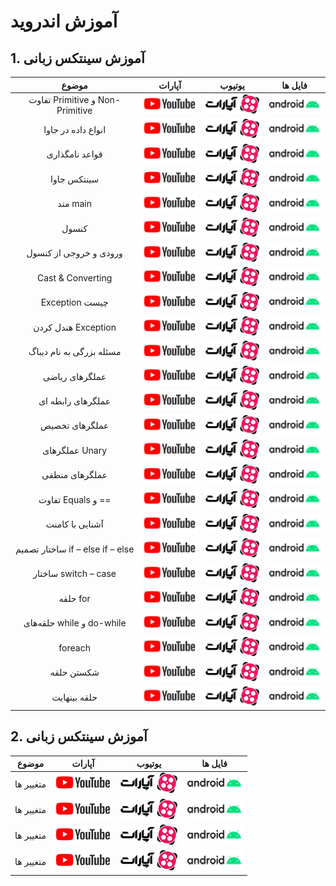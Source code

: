 
# آموزش اندروید

## 1. آموزش سینتکس زبانی

| موضوع                               | آپارات                                 | یوتیوب                                  | فایل ها                                |
|:----:|:------:|:----:|:----:|
| تفاوت Primitive و Non-Primitive| ![یوتیوب](./res/drawable/logo_youtube.png)| ![logo](./res/drawable/logo.png)| ![فایل](./res/drawable/logo_Android.png)|
| انواع داده در جاوا| ![یوتیوب](./res/drawable/logo_youtube.png)| ![logo](./res/drawable/logo.png)| ![فایل](./res/drawable/logo_Android.png)|
| قواعد نامگذاری| ![یوتیوب](./res/drawable/logo_youtube.png)| ![logo](./res/drawable/logo.png)| ![فایل](./res/drawable/logo_Android.png)|
| سینتکس جاوا| ![یوتیوب](./res/drawable/logo_youtube.png)| ![logo](./res/drawable/logo.png)| ![فایل](./res/drawable/logo_Android.png)|
| متد main| ![یوتیوب](./res/drawable/logo_youtube.png)| ![logo](./res/drawable/logo.png)| ![فایل](./res/drawable/logo_Android.png)|
| کنسول| ![یوتیوب](./res/drawable/logo_youtube.png)| ![logo](./res/drawable/logo.png)| ![فایل](./res/drawable/logo_Android.png)|
| ورودی و خروجی از کنسول             | ![یوتیوب](./res/drawable/logo_youtube.png)| ![logo](./res/drawable/logo.png)| ![فایل](./res/drawable/logo_Android.png)|
| Cast & Converting| ![یوتیوب](./res/drawable/logo_youtube.png)| ![logo](./res/drawable/logo.png)| ![فایل](./res/drawable/logo_Android.png)|
| Exception چیست                       | ![یوتیوب](./res/drawable/logo_youtube.png)| ![logo](./res/drawable/logo.png)| ![فایل](./res/drawable/logo_Android.png)|
| هندل کردن Exception| ![یوتیوب](./res/drawable/logo_youtube.png)| ![logo](./res/drawable/logo.png)| ![فایل](./res/drawable/logo_Android.png)|
| مسئله بزرگی به نام دیباگ| ![یوتیوب](./res/drawable/logo_youtube.png)| ![logo](./res/drawable/logo.png)| ![فایل](./res/drawable/logo_Android.png)|
| عملگرهای ریاضی| ![یوتیوب](./res/drawable/logo_youtube.png)| ![logo](./res/drawable/logo.png)| ![فایل](./res/drawable/logo_Android.png)|
| عملگرهای رابطه ای| ![یوتیوب](./res/drawable/logo_youtube.png)| ![logo](./res/drawable/logo.png)| ![فایل](./res/drawable/logo_Android.png)|
| عملگرهای تخصیص| ![یوتیوب](./res/drawable/logo_youtube.png)| ![logo](./res/drawable/logo.png)| ![فایل](./res/drawable/logo_Android.png)|
| عملگرهای Unary| ![یوتیوب](./res/drawable/logo_youtube.png)| ![logo](./res/drawable/logo.png)| ![فایل](./res/drawable/logo_Android.png)|
| عملگرهای منطقی| ![یوتیوب](./res/drawable/logo_youtube.png)| ![logo](./res/drawable/logo.png)| ![فایل](./res/drawable/logo_Android.png)|
| تفاوت Equals و ==| ![یوتیوب](./res/drawable/logo_youtube.png)| ![logo](./res/drawable/logo.png)| ![فایل](./res/drawable/logo_Android.png)|
| آشنایی با کامنت| ![یوتیوب](./res/drawable/logo_youtube.png)| ![logo](./res/drawable/logo.png)| ![فایل](./res/drawable/logo_Android.png)|
| ساختار تصمیم if – else if – else    | ![یوتیوب](./res/drawable/logo_youtube.png)| ![logo](./res/drawable/logo.png)| ![فایل](./res/drawable/logo_Android.png)|
| ساختار switch – case| ![یوتیوب](./res/drawable/logo_youtube.png)| ![logo](./res/drawable/logo.png)| ![فایل](./res/drawable/logo_Android.png)|
| حلقه for| ![یوتیوب](./res/drawable/logo_youtube.png)| ![logo](./res/drawable/logo.png)| ![فایل](./res/drawable/logo_Android.png)|
| حلقه‌های while و do-while| ![یوتیوب](./res/drawable/logo_youtube.png)| ![logo](./res/drawable/logo.png)| ![فایل](./res/drawable/logo_Android.png)|
| foreach| ![یوتیوب](./res/drawable/logo_youtube.png)| ![logo](./res/drawable/logo.png)| ![فایل](./res/drawable/logo_Android.png)|
| شکستن حلقه| ![یوتیوب](./res/drawable/logo_youtube.png)| ![logo](./res/drawable/logo.png)| ![فایل](./res/drawable/logo_Android.png)|
| حلقه بینهایت| ![یوتیوب](./res/drawable/logo_youtube.png)| ![logo](./res/drawable/logo.png)| ![فایل](./res/drawable/logo_Android.png)|

## 2. آموزش سینتکس زبانی

|موضوع|آپارات|یوتیوب|فایل ها|
|:-------:|:------:|:------:|:-----:|
|متغییر ها|![یوتیوب](./res/drawable/logo_youtube.png)|![logo](./res/drawable/logo.png)|![فایل](./res/drawable/logo_Android.png)|
|متغییر ها|![یوتیوب](./res/drawable/logo_youtube.png)|![logo](./res/drawable/logo.png)|![فایل](./res/drawable/logo_Android.png)|
|متغییر ها|![یوتیوب](./res/drawable/logo_youtube.png)|![logo](./res/drawable/logo.png)|![فایل](./res/drawable/logo_Android.png)|
|متغییر ها|![یوتیوب](./res/drawable/logo_youtube.png)|![logo](./res/drawable/logo.png)|![فایل](./res/drawable/logo_Android.png)|

